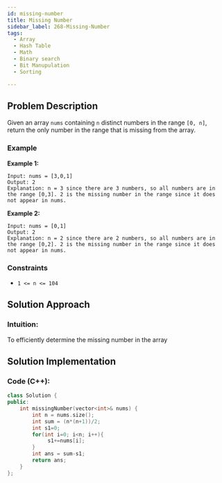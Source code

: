 ```yaml
---
id: missing-number
title: Missing Number
sidebar_label: 268-Missing-Number
tags:
  - Array
  - Hash Table
  - Math
  - Binary search
  - Bit Manupulation
  - Sorting

---
```


## Problem Description

Given an array `nums` containing `n` distinct numbers in the range `[0, n]`, return the only number in the range that is missing from the array.


### Example

**Example 1:**

```
Input: nums = [3,0,1]
Output: 2
Explanation: n = 3 since there are 3 numbers, so all numbers are in the range [0,3]. 2 is the missing number in the range since it does not appear in nums.
```

**Example 2:**
```
Input: nums = [0,1]
Output: 2
Explanation: n = 2 since there are 2 numbers, so all numbers are in the range [0,2]. 2 is the missing number in the range since it does not appear in nums.
```

### Constraints

- `1 <= n <= 104`

## Solution Approach

### Intuition:

To efficiently determine the missing number in the array


## Solution Implementation

### Code (C++):

```cpp
class Solution {
public:
    int missingNumber(vector<int>& nums) {
        int n = nums.size();
        int sum = (n*(n+1))/2;
        int s1=0;
        for(int i=0; i<n; i++){
             s1+=nums[i];
        }
        int ans = sum-s1;
        return ans;
    }
};

```